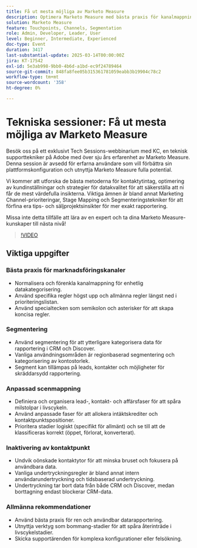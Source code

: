 ```yaml
---
title: Få ut mesta möjliga av Marketo Measure
description: Optimera Marketo Measure med bästa praxis för kanalmappning, segmentering, anpassad scenmappning och undertryckning av kontaktytor. Använd specifika regler, kategorisera data och prioritera faser logiskt. Utelämna oönskade kontaktytor för renare data. Utnyttja verktyg som bommangfaser och skicka supportärenden för komplexa konfigurationer. Få åtkomst till sessionsinspelningen på Adobe Experience-sida.
solution: Marketo Measure
feature: Touchpoints, Channels, Segmentation
role: Admin, Developer, Leader, User
level: Beginner, Intermediate, Experienced
doc-type: Event
duration: 3417
last-substantial-update: 2025-03-14T00:00:00Z
jira: KT-17542
exl-id: 5e3ab998-9bb0-4b6d-a1bd-ec9f24789464
source-git-commit: 848fa8fee05b315361781059eabb3b19904c78c2
workflow-type: tm+mt
source-wordcount: '358'
ht-degree: 0%

---
```


# Tekniska sessioner: Få ut mesta möjliga av Marketo Measure

Besök oss på ett exklusivt Tech Sessions-webbinarium med KC, en teknisk supporttekniker på Adobe med över sju års erfarenhet av Marketo Measure. Denna session är avsedd för erfarna användare som vill förbättra sin plattformskonfiguration och utnyttja Marketo Measure fulla potential.

Vi kommer att utforska de bästa metoderna för kontaktytintag, optimering av kundinställningar och strategier för datakvalitet för att säkerställa att ni får de mest värdefulla insikterna. Viktiga ämnen är bland annat Marketing Channel-prioriteringar, Stage Mapping och Segmenteringstekniker för att förfina era tips- och säljprojektsinsikter för mer exakt rapportering.

Missa inte detta tillfälle att lära av en expert och ta dina Marketo Measure-kunskaper till nästa nivå!

>[!VIDEO](https://video.tv.adobe.com/v/3451661/?learn=on&enablevpops)

## Viktiga uppgifter

### Bästa praxis för marknadsföringskanaler

* Normalisera och förenkla kanalmappning för enhetlig datakategorisering.
* Använd specifika regler högst upp och allmänna regler längst ned i prioriteringslistan.
* Använd specialtecken som semikolon och asterisker för att skapa koncisa regler.

### Segmentering

* Använd segmentering för att ytterligare kategorisera data för rapportering i CRM och Discover.
* Vanliga användningsområden är regionbaserad segmentering och kategorisering av kontostorlek.
* Segment kan tillämpas på leads, kontakter och möjligheter för skräddarsydd rapportering.

### Anpassad scenmappning

* Definiera och organisera lead-, kontakt- och affärsfaser för att spåra milstolpar i livscykeln.
* Använd anpassade faser för att allokera intäktskrediter och kontaktpunktspositioner.
* Prioritera stadier logiskt (specifikt för allmänt) och se till att de klassificeras korrekt (öppet, förlorat, konverterat).

### Inaktivering av kontaktpunkt

* Undvik oönskade kontaktytor för att minska bruset och fokusera på användbara data.
* Vanliga undertryckningsregler är bland annat intern användarundertryckning och tidsbaserad undertryckning.
* Undertryckning tar bort data från både CRM och Discover, medan borttagning endast blockerar CRM-data.

### Allmänna rekommendationer

* Använd bästa praxis för ren och användbar datarapportering.
* Utnyttja verktyg som bommang-stadier för att spåra återinträde i livscykelstadier.
* Skicka supportärenden för komplexa konfigurationer eller felsökning.
